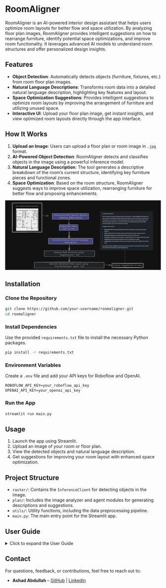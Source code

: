 # RoomAligner

RoomAligner is an AI-powered interior design assistant that helps users optimize room layouts for better flow and space utilization. By analyzing floor plan images, RoomAligner provides intelligent suggestions on how to rearrange furniture, identify potential space optimizations, and improve room functionality. It leverages advanced AI models to understand room structures and offer personalized design insights.

## Features
- **Object Detection**: Automatically detects objects (furniture, fixtures, etc.) from room floor plan images.
- **Natural Language Descriptions**: Transforms room data into a detailed natural language description, highlighting key features and layout.
- **Space Optimization Suggestions**: Provides intelligent suggestions to optimize room layouts by improving the arrangement of furniture and utilizing unused space.
- **Interactive UI**: Upload your floor plan image, get instant insights, and view optimized room layouts directly through the app interface.

## How It Works
1. **Upload an Image**: Users can upload a floor plan or room image in `.jpg` format.
2. **AI-Powered Object Detection**: RoomAligner detects and classifies objects in the image using a powerful inference model.
3. **Natural Language Description**: The tool generates a descriptive breakdown of the room’s current structure, identifying key furniture pieces and functional zones.
4. **Space Optimization**: Based on the room structure, RoomAligner suggests ways to improve space utilization, rearranging furniture for better flow and proposing enhancements.

![RoomAligner](./assets/plan.png)

## Installation
### Clone the Repository
```bash
git clone https://github.com/your-username/roomaligner.git
cd roomaligner
```

### Install Dependencies
Use the provided `requirements.txt` file to install the necessary Python packages.
```bash
pip install -r requirements.txt
```

### Environment Variables
Create a `.env` file and add your API keys for Roboflow and OpenAI.
```plaintext
ROBOFLOW_API_KEY=your_roboflow_api_key
OPENAI_API_KEY=your_openai_api_key
```

### Run the App
```bash
streamlit run main.py
```

## Usage
1. Launch the app using Streamlit.
2. Upload an image of your room or floor plan.
3. View the detected objects and natural language description.
4. Get suggestions for improving your room layout with enhanced space optimization.

## Project Structure
- `raster/`: Contains the `InferenceClient` for detecting objects in the image.
- `plan/`: Includes the image analyzer and agent modules for generating descriptions and suggestions.
- `utils/`: Utility functions, including the data preprocessing pipeline.
- `main.py`: The main entry point for the Streamlit app.

## User Guide

<details>
<summary>Click to expand the User Guide</summary>

#### **Overview**

Welcome to the documentation for interacting with the **RoomAligner API**, which is hosted at [https://ashad001-roomaligner.hf.space](https://ashad001-roomaligner.hf.space). This API helps generate room structure suggestions based on uploaded images of room plans.


#### **Embedding the API**

For embedding the API in an application or webpage, you can use an iframe as follows:

```html
<iframe
  src="https://ashad001-roomaligner.hf.space"
  frameborder="0"
  width="850"
  height="450"
></iframe>
```

---

#### **Available Endpoints**

##### 1. **Upload Room Image and Get Suggestions**

- **Endpoint**: `/upload-room-image/`
- **Method**: `POST`
- **Description**: This endpoint accepts an image of a room plan, processes it to classify objects, generates a natural language description, and provides suggestions for room structure improvement.

##### **Request Format**

- **URL**: `/upload-room-image/`
- **Method**: `POST`
- **Content-Type**: `multipart/form-data`
- **Parameters**:
  - `file`: The room plan image file (JPEG format).

##### **Example Request (cURL)**

```bash
curl -X POST "https://ashad001-roomaligner.hf.space/upload-room-image/" \
  -H "accept: application/json" \
  -H "Content-Type: multipart/form-data" \
  -F "file=@/path/to/your/image.jpg"
```

##### **Response**

If the request is successful, the API returns a JSON response with:
- Natural language description of the room plan.
- The current room structure.
- Formatted room structure for better flow and space utilization.

###$# **Example Response**

```json
{
  "natural_language_description": "The room contains a sofa, coffee table, and TV. The layout is suitable for a small living room.",
  "room_structure": "Current room layout includes the following furniture: Sofa (center), TV (front), Coffee Table (middle).",
  "formatted_room_structure": "We suggest moving the coffee table closer to the seating area and positioning the TV on the right wall to improve flow."
}
```

##### **Error Responses**

- **500 Internal Server Error**: If something goes wrong while processing the image or generating suggestions, the API will return an error message in JSON format.

```json
{
  "detail": "An error occurred: <error details>"
}
```

---

#### **Frontend Interaction Guide**

To interact with the API, follow these steps:

1. **File Upload**:
   - Use an `HTML <input>` element with `type="file"` to allow users to upload the image of the room.
   
   ```html
   <input type="file" id="roomImage" accept="image/jpeg">
   ```

2. **API Request**:
   - Use JavaScript's `FormData` to package the uploaded image.
   - Send a `POST` request to the `/upload-room-image/` endpoint using `fetch()` or any preferred HTTP client (e.g., Axios).

   **Example Using JavaScript's Fetch API**:

   ```javascript
   const uploadImage = async () => {
       const fileInput = document.getElementById('roomImage');
       const formData = new FormData();
       formData.append('file', fileInput.files[0]);

       try {
           const response = await fetch('https://ashad001-roomaligner.hf.space/upload-room-image/', {
               method: 'POST',
               body: formData
           });

           const result = await response.json();
           console.log('Natural Language Description:', result.natural_language_description);
           console.log('Current Room Structure:', result.room_structure);
           console.log('Formatted Room Structure:', result.formatted_room_structure);
       } catch (error) {
           console.error('Error uploading image:', error);
       }
   };
   ```

3. **Handle the Response**:
   - Parse the JSON response and display the results on your webpage. You can show the natural language description, current room structure, and suggestions for improving the room layout.

---

#### **CORS Policy**

CORS is enabled on the API, allowing requests from any origin (`*`). Therefore, frontend applications can make cross-origin requests directly without additional configuration.


</details>


## Contact
For questions, feedback, or contributions, feel free to reach out to:
- **Ashad Abdullah** – [GitHub](https://github.com/Ashad001) | [LinkedIn](https://linkedin.com/in/ashadqureshi1/)
